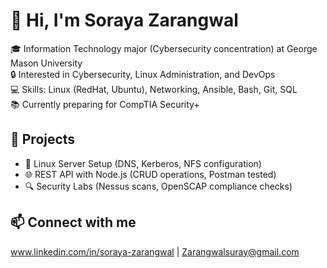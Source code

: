 # 👋 Hi, I'm Soraya Zarangwal  

🎓 Information Technology major (Cybersecurity concentration) at George Mason University  
🔒 Interested in Cybersecurity, Linux Administration, and DevOps  
💻 Skills: Linux (RedHat, Ubuntu), Networking, Ansible, Bash, Git, SQL  
📚 Currently preparing for CompTIA Security+  

## 🚀 Projects
- 🔧 Linux Server Setup (DNS, Kerberos, NFS configuration)  
- 🌐 REST API with Node.js (CRUD operations, Postman tested)  
- 🔍 Security Labs (Nessus scans, OpenSCAP compliance checks)  

## 📫 Connect with me  
www.linkedin.com/in/soraya-zarangwal | Zarangwalsuray@gmail.com 
